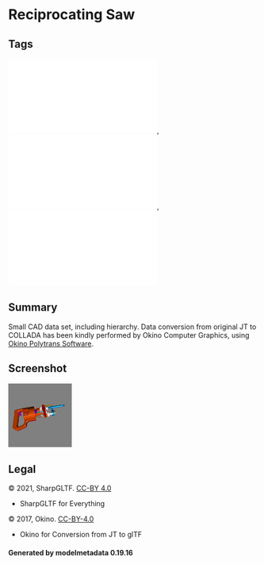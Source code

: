# Reciprocating Saw

## Tags

![core](../../Models-core.md), ![issues](../../Models-issues.md), ![testing](../../Models-testing.md)

## Summary

Small CAD data set, including hierarchy. Data conversion from original JT to COLLADA has been kindly performed by Okino Computer Graphics, using [Okino Polytrans Software](http://www.okino.com/conv/conv.htm).

## Screenshot

![screenshot](screenshot/screenshot.png)

## Legal

&copy; 2021, SharpGLTF. [CC-BY 4.0](https://creativecommons.org/licenses/by/4.0/legalcode)

 - SharpGLTF for Everything

&copy; 2017, Okino. [CC-BY-4.0](https://creativecommons.org/licenses/by/4.0/legalcode)

 - Okino for Conversion from JT to glTF

#### Generated by modelmetadata 0.19.16
